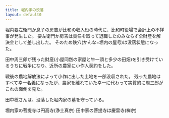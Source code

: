 ```yaml
---
title: 堀内家の没落
layout: default0
---
```

堀内要左衛門か息子の房吉が比和の収入役の時代に、比和町役場で会計上の不祥事が発生した。
要左衛門か房吉は責任を取って退職したのみならず全財産を解決金として差し出した。
そのため鉄穴(かんな=堀内の屋号)は没落状態になった。

田中周三郎が残った財産(小屋同然の家屋と牛一頭と多少の田畑)を引き受けているうちに戦争になり、近所の農家に小作人契約をした。

戦後の農地解放法によって小作に出した土地を一部没収された。
残った農地はすべて幸一名義になったが、農家を離れていた幸一に代わって実質的に周三郎がこれの面倒を見た。

田中稔さんは、没落した堀内家の墓を守っている。

堀内家の菩提寺は円高寺(浄土真宗)
田中家の菩提寺は慶雲寺(禅宗)
